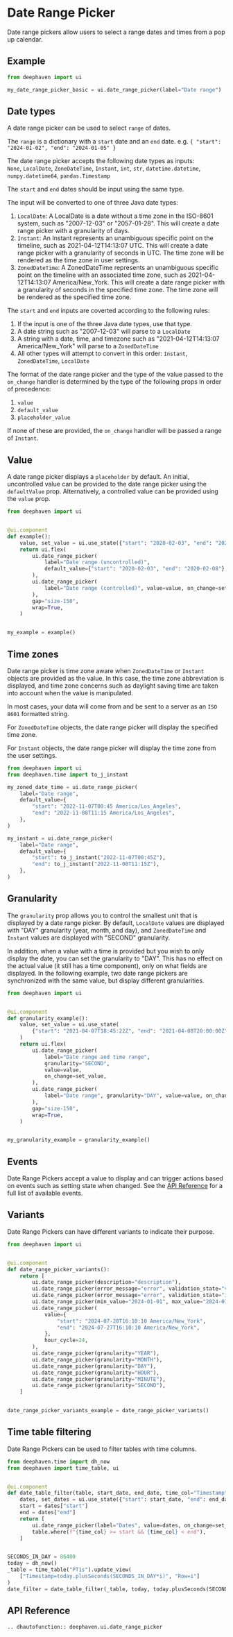 # Date Range Picker

Date range pickers allow users to select a range dates and times from a pop up calendar.

## Example

```python
from deephaven import ui

my_date_range_picker_basic = ui.date_range_picker(label="Date range")
```

## Date types

A date range picker can be used to select `range` of dates.

The `range` is a dictionary with a `start` date and an `end` date. e.g. `{ "start": "2024-01-02", "end": "2024-01-05" }`

The date range picker accepts the following date types as inputs:  
`None`, `LocalDate`, `ZoneDateTime`, `Instant`, `int`, `str`, `datetime.datetime`, `numpy.datetime64`, `pandas.Timestamp`

The `start` and `end` dates should be input using the same type.

The input will be converted to one of three Java date types:

1. `LocalDate`: A LocalDate is a date without a time zone in the ISO-8601 system, such as "2007-12-03" or "2057-01-28".
   This will create a date range picker with a granularity of days.
2. `Instant`: An Instant represents an unambiguous specific point on the timeline, such as 2021-04-12T14:13:07 UTC.
   This will create a date range picker with a granularity of seconds in UTC. The time zone will be rendered as the time zone in user settings.
3. `ZonedDateTime`: A ZonedDateTime represents an unambiguous specific point on the timeline with an associated time zone, such as 2021-04-12T14:13:07 America/New_York.
   This will create a date range picker with a granularity of seconds in the specified time zone. The time zone will be rendered as the specified time zone.

The `start` and `end` inputs are coverted according to the following rules:

1. If the input is one of the three Java date types, use that type.
2. A date string such as "2007-12-03" will parse to a `LocalDate`
3. A string with a date, time, and timezone such as "2021-04-12T14:13:07 America/New_York" will parse to a `ZonedDateTime`
4. All other types will attempt to convert in this order: `Instant`, `ZonedDateTime`, `LocalDate`

The format of the date range picker and the type of the value passed to the `on_change` handler
is determined by the type of the following props in order of precedence:

1. `value`
2. `default_value`
3. `placeholder_value`

If none of these are provided, the `on_change` handler will be passed a range of `Instant`.

## Value

A date range picker displays a `placeholder` by default. An initial, uncontrolled value can be provided to the date range picker using the `defaultValue` prop. Alternatively, a controlled value can be provided using the `value` prop.

```python
from deephaven import ui


@ui.component
def example():
    value, set_value = ui.use_state({"start": "2020-02-03", "end": "2020-02-08"})
    return ui.flex(
        ui.date_range_picker(
            label="Date range (uncontrolled)",
            default_value={"start": "2020-02-03", "end": "2020-02-08"},
        ),
        ui.date_range_picker(
            label="Date range (controlled)", value=value, on_change=set_value
        ),
        gap="size-150",
        wrap=True,
    )


my_example = example()
```

## Time zones

Date range picker is time zone aware when `ZonedDateTime` or `Instant` objects are provided as the value. In this case, the time zone abbreviation is displayed, and time zone concerns such as daylight saving time are taken into account when the value is manipulated.

In most cases, your data will come from and be sent to a server as an `ISO 8601` formatted string.

For `ZonedDateTime` objects, the date range picker will display the specified time zone.

For `Instant` objects, the date range picker will display the time zone from the user settings.

```python
from deephaven import ui
from deephaven.time import to_j_instant

my_zoned_date_time = ui.date_range_picker(
    label="Date range",
    default_value={
        "start": "2022-11-07T00:45 America/Los_Angeles",
        "end": "2022-11-08T11:15 America/Los_Angeles",
    },
)

my_instant = ui.date_range_picker(
    label="Date range",
    default_value={
        "start": to_j_instant("2022-11-07T00:45Z"),
        "end": to_j_instant("2022-11-08T11:15Z"),
    },
)
```

## Granularity

The `granularity` prop allows you to control the smallest unit that is displayed by a date range picker. By default, `LocalDate` values are displayed with "DAY" granularity (year, month, and day), and `ZonedDateTime` and `Instant` values are displayed with "SECOND" granularity.

In addition, when a value with a time is provided but you wish to only display the date, you can set the granularity to "DAY". This has no effect on the actual value (it still has a time component), only on what fields are displayed. In the following example, two date range pickers are synchronized with the same value, but display different granularities.

```python
from deephaven import ui


@ui.component
def granularity_example():
    value, set_value = ui.use_state(
        {"start": "2021-04-07T18:45:22Z", "end": "2021-04-08T20:00:00Z"}
    )
    return ui.flex(
        ui.date_range_picker(
            label="Date range and time range",
            granularity="SECOND",
            value=value,
            on_change=set_value,
        ),
        ui.date_range_picker(
            label="Date range", granularity="DAY", value=value, on_change=set_value
        ),
        gap="size-150",
        wrap=True,
    )


my_granularity_example = granularity_example()
```

## Events

Date Range Pickers accept a value to display and can trigger actions based on events such as setting state when changed. See the [API Reference](#api-reference) for a full list of available events.

## Variants

Date Range Pickers can have different variants to indicate their purpose.

```python
from deephaven import ui


@ui.component
def date_range_picker_variants():
    return [
        ui.date_range_picker(description="description"),
        ui.date_range_picker(error_message="error", validation_state="valid"),
        ui.date_range_picker(error_message="error", validation_state="invalid"),
        ui.date_range_picker(min_value="2024-01-01", max_value="2024-01-05"),
        ui.date_range_picker(
            value={
                "start": "2024-07-20T16:10:10 America/New_York",
                "end": "2024-07-27T16:10:10 America/New_York",
            },
            hour_cycle=24,
        ),
        ui.date_range_picker(granularity="YEAR"),
        ui.date_range_picker(granularity="MONTH"),
        ui.date_range_picker(granularity="DAY"),
        ui.date_range_picker(granularity="HOUR"),
        ui.date_range_picker(granularity="MINUTE"),
        ui.date_range_picker(granularity="SECOND"),
    ]


date_range_picker_variants_example = date_range_picker_variants()
```

## Time table filtering

Date Range Pickers can be used to filter tables with time columns.

```python
from deephaven.time import dh_now
from deephaven import time_table, ui


@ui.component
def date_table_filter(table, start_date, end_date, time_col="Timestamp"):
    dates, set_dates = ui.use_state({"start": start_date, "end": end_date})
    start = dates["start"]
    end = dates["end"]
    return [
        ui.date_range_picker(label="Dates", value=dates, on_change=set_dates),
        table.where(f"{time_col} >= start && {time_col} < end"),
    ]


SECONDS_IN_DAY = 86400
today = dh_now()
_table = time_table("PT1s").update_view(
    ["Timestamp=today.plusSeconds(SECONDS_IN_DAY*i)", "Row=i"]
)
date_filter = date_table_filter(_table, today, today.plusSeconds(SECONDS_IN_DAY * 10))
```

## API Reference

```{eval-rst}
.. dhautofunction:: deephaven.ui.date_range_picker
```
